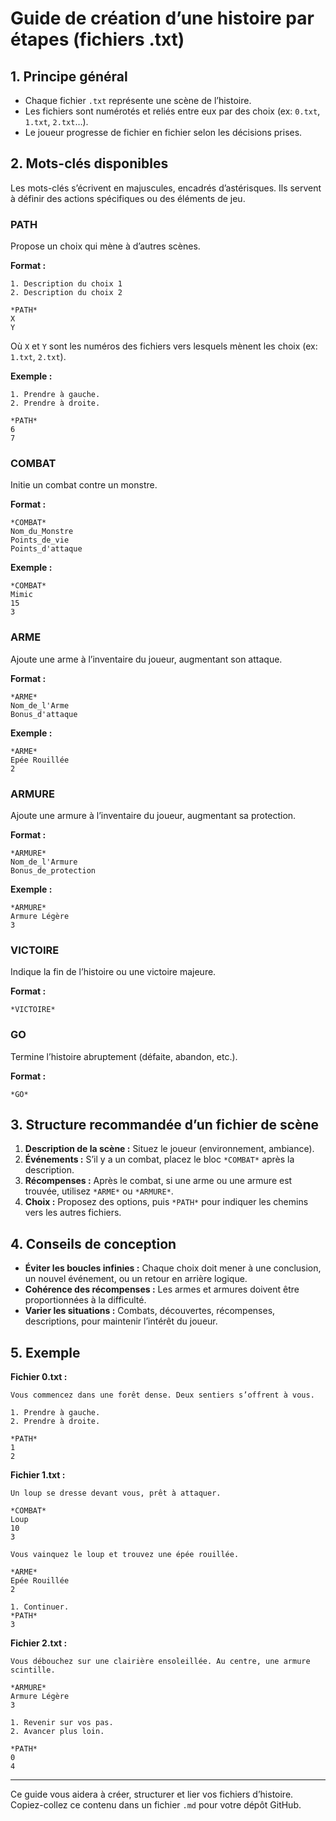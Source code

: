 # Guide de création d’une histoire par étapes (fichiers .txt)

## 1. Principe général
- Chaque fichier `.txt` représente une scène de l’histoire.
- Les fichiers sont numérotés et reliés entre eux par des choix (ex: `0.txt`, `1.txt`, `2.txt`…).
- Le joueur progresse de fichier en fichier selon les décisions prises.

## 2. Mots-clés disponibles
Les mots-clés s’écrivent en majuscules, encadrés d’astérisques. Ils servent à définir des actions spécifiques ou des éléments de jeu.

### PATH
Propose un choix qui mène à d’autres scènes.

**Format :**
```
1. Description du choix 1
2. Description du choix 2

*PATH*
X
Y
```
Où `X` et `Y` sont les numéros des fichiers vers lesquels mènent les choix (ex: `1.txt`, `2.txt`).

**Exemple :**
```
1. Prendre à gauche.
2. Prendre à droite.

*PATH*
6
7
```

### COMBAT
Initie un combat contre un monstre.

**Format :**
```
*COMBAT*
Nom_du_Monstre
Points_de_vie
Points_d'attaque
```

**Exemple :**
```
*COMBAT*
Mimic
15
3
```

### ARME
Ajoute une arme à l’inventaire du joueur, augmentant son attaque.

**Format :**
```
*ARME*
Nom_de_l'Arme
Bonus_d'attaque
```

**Exemple :**
```
*ARME*
Epée Rouillée
2
```

### ARMURE
Ajoute une armure à l’inventaire du joueur, augmentant sa protection.

**Format :**
```
*ARMURE*
Nom_de_l'Armure
Bonus_de_protection
```

**Exemple :**
```
*ARMURE*
Armure Légère
3
```

### VICTOIRE
Indique la fin de l’histoire ou une victoire majeure.

**Format :**
```
*VICTOIRE*
```

### GO
Termine l’histoire abruptement (défaite, abandon, etc.).

**Format :**
```
*GO*
```

## 3. Structure recommandée d’un fichier de scène
1. **Description de la scène :** Situez le joueur (environnement, ambiance).
2. **Événements :** S’il y a un combat, placez le bloc `*COMBAT*` après la description.
3. **Récompenses :** Après le combat, si une arme ou une armure est trouvée, utilisez `*ARME*` ou `*ARMURE*`.
4. **Choix :** Proposez des options, puis `*PATH*` pour indiquer les chemins vers les autres fichiers.

## 4. Conseils de conception
- **Éviter les boucles infinies :** Chaque choix doit mener à une conclusion, un nouvel événement, ou un retour en arrière logique.
- **Cohérence des récompenses :** Les armes et armures doivent être proportionnées à la difficulté.
- **Varier les situations :** Combats, découvertes, récompenses, descriptions, pour maintenir l’intérêt du joueur.

## 5. Exemple

**Fichier 0.txt :**
```
Vous commencez dans une forêt dense. Deux sentiers s’offrent à vous.

1. Prendre à gauche.
2. Prendre à droite.

*PATH*
1
2
```

**Fichier 1.txt :**
```
Un loup se dresse devant vous, prêt à attaquer.

*COMBAT*
Loup
10
3

Vous vainquez le loup et trouvez une épée rouillée.

*ARME*
Epée Rouillée
2

1. Continuer.
*PATH*
3
```

**Fichier 2.txt :**
```
Vous débouchez sur une clairière ensoleillée. Au centre, une armure scintille.

*ARMURE*
Armure Légère
3

1. Revenir sur vos pas.
2. Avancer plus loin.

*PATH*
0
4
```

---

Ce guide vous aidera à créer, structurer et lier vos fichiers d’histoire. Copiez-collez ce contenu dans un fichier `.md` pour votre dépôt GitHub.
```
